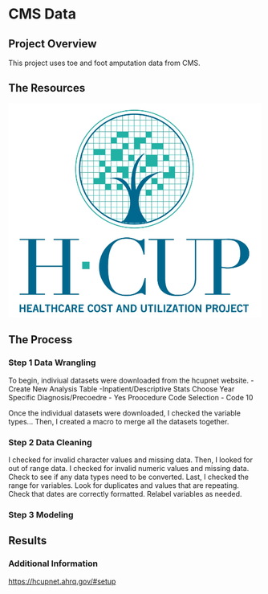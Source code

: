 # CMS Data

## Project Overview 

This project uses toe and foot amputation data from CMS. 

## The Resources
![hcup](img/hcup.jpg)

## The Process

### Step 1 Data Wrangling 

To begin, indiviual datasets were downloaded from the hcupnet website. 
-Create New Analysis Table
-Inpatient/Descriptive Stats
Choose Year
Specific Diagnosis/Precoedre - Yes
Proocedure Code Selection - Code 10

Once the individual datasets were downloaded, I checked the variable types...
Then, I created a macro to merge all the datasets together. 

### Step 2 Data Cleaning 
 I checked for invalid character values and missing data. Then, I looked for out of range data. 
 I checked for invalid numeric values and missing data. Check to see if any data types need to be converted. Last, I checked the range for variables. Look for duplicates and values that are repeating. Check that dates are correctly formatted. Relabel variables as needed. 
 
 


### Step 3 Modeling 

## Results 

### Additional Information 

https://hcupnet.ahrq.gov/#setup





